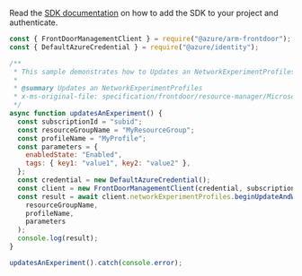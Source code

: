 Read the [SDK documentation](https://github.com/Azure/azure-sdk-for-js/blob/%40azure%2Farm-frontdoor_5.0.1/sdk/frontdoor/arm-frontdoor/README.md) on how to add the SDK to your project and authenticate.

```javascript
const { FrontDoorManagementClient } = require("@azure/arm-frontdoor");
const { DefaultAzureCredential } = require("@azure/identity");

/**
 * This sample demonstrates how to Updates an NetworkExperimentProfiles
 *
 * @summary Updates an NetworkExperimentProfiles
 * x-ms-original-file: specification/frontdoor/resource-manager/Microsoft.Network/stable/2019-11-01/examples/NetworkExperimentUpdateProfile.json
 */
async function updatesAnExperiment() {
  const subscriptionId = "subid";
  const resourceGroupName = "MyResourceGroup";
  const profileName = "MyProfile";
  const parameters = {
    enabledState: "Enabled",
    tags: { key1: "value1", key2: "value2" },
  };
  const credential = new DefaultAzureCredential();
  const client = new FrontDoorManagementClient(credential, subscriptionId);
  const result = await client.networkExperimentProfiles.beginUpdateAndWait(
    resourceGroupName,
    profileName,
    parameters
  );
  console.log(result);
}

updatesAnExperiment().catch(console.error);
```
